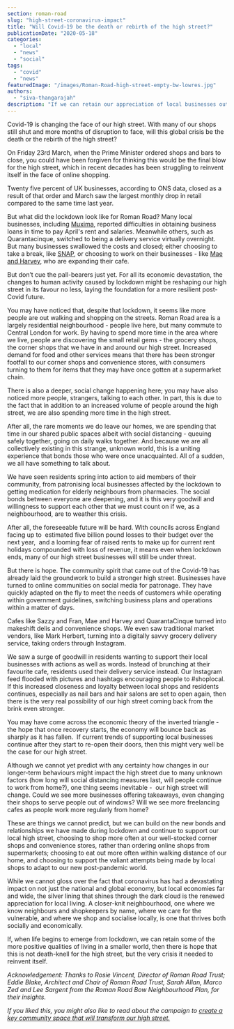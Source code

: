 ```yaml
---
section: roman-road
slug: "high-street-coronavirus-impact"
title: "Will Covid-19 be the death or rebirth of the high street?"
publicationDate: "2020-05-18"
categories: 
  - "local"
  - "news"
  - "social"
tags: 
  - "covid"
  - "news"
featuredImage: "/images/Roman-Road-high-street-empty-bw-lowres.jpg"
authors: 
  - "siva-thangarajah"
description: "If we can retain our appreciation of local businesses out of goodwill and loyalty, and a newfound appreciation of our high street as an important part of our community, then we can hold on to hope."
---
```


Covid-19 is changing the face of our high street. With many of our shops still shut and more months of disruption to face, will this global crisis be the death or the rebirth of the high street? 

On Friday 23rd March, when the Prime Minister ordered shops and bars to close, you could have been forgiven for thinking this would be the final blow for the high street, which in recent decades has been struggling to reinvent itself in the face of online shopping. 

Twenty five percent of UK businesses, according to ONS data, closed as a result of that order and March saw the largest monthly drop in retail compared to the same time last year. 

But what did the lockdown look like for Roman Road? Many local businesses, including [Muxima](https://romanroadlondon.com/muxima-arts-cafe-music-venue/), reported difficulties in obtaining business loans in time to pay April's rent and salaries. Meanwhile others, such as Quarantacinque, switched to being a delivery service virtually overnight. But many businesses swallowed the costs and closed; either choosing to take a break, like [SNAP](https://romanroadlondon.com/helen-fisher-snap-store-interview/), or choosing to work on their businesses - like [Mae and Harvey](https://romanroadlondon.com/mae-and-harvey-cafe/), who are expanding their cafe. 

But don’t cue the pall-bearers just yet. For all its economic devastation, the changes to human activity caused by lockdown might be reshaping our high street in its favour no less, laying the foundation for a more resilient post-Covid future.  

You may have noticed that, despite that lockdown, it seems like more people are out walking and shopping on the streets. Roman Road area is a largely residential neighbourhood - people live here, but many commute to Central London for work. By having to spend more time in the area where we live, people are discovering the small retail gems - the grocery shops, the corner shops that we have in and around our high street. Increased demand for food and other services means that there has been stronger footfall to our corner shops and convenience stores, with consumers turning to them for items that they may have once gotten at a supermarket chain. 

There is also a deeper, social change happening here; you may have also noticed more people, strangers, talking to each other. In part, this is due to the fact that in addition to an increased volume of people around the high street, we are also spending more time in the high street.

After all, the rare moments we do leave our homes, we are spending that time in our shared public spaces albeit with social distancing - queuing safely together, going on daily walks together. And because we are all collectively existing in this strange, unknown world, this is a uniting experience that bonds those who were once unacquainted. All of a sudden, we all have something to talk about. 

We have seen residents spring into action to aid members of their community, from patronising local businesses affected by the lockdown to getting medication for elderly neighbours from pharmacies. The social bonds between everyone are deepening, and it is this very goodwill and willingness to support each other that we must count on if we, as a neighbourhood, are to weather this crisis.

After all, the foreseeable future will be hard. With councils across England facing up to  estimated five billion pound losses to their budget over the next year,  and a looming fear of raised rents to make up for current rent holidays compounded with loss of revenue, it means even when lockdown ends, many of our high street businesses will still be under threat. 

But there is hope. The community spirit that came out of the Covid-19 has already laid the groundwork to build a stronger high street. Businesses have turned to online communities on social media for patronage. They have quickly adapted on the fly to meet the needs of customers while operating within government guidelines, switching business plans and operations within a matter of days. 

Cafes like Sazzy and Fran, Mae and Harvey and QuarantaCinque turned into makeshift delis and convenience shops. We even saw traditional market vendors, like Mark Herbert, turning into a digitally savvy grocery delivery service, taking orders through Instagram. 

We saw a surge of goodwill in residents wanting to support their local businesses with actions as well as words. Instead of brunching at their favourite cafe, residents used their delivery service instead. Our Instagram feed flooded with pictures and hashtags encouraging people to #shoplocal. If this increased closeness and loyalty between local shops and residents continues, especially as nail bars and hair salons are set to open again, then there is the very real possibility of our high street coming back from the brink even stronger. 

You may have come across the economic theory of the inverted triangle - the hope that once recovery starts, the economy will bounce back as sharply as it has fallen.  If current trends of supporting local businesses continue after they start to re-open their doors, then this might very well be the case for our high street. 

Although we cannot yet predict with any certainty how changes in our longer-term behaviours might impact the high street due to many unknown factors (how long will social distancing measures last, will people continue to work from home?), one thing seems inevitable -  our high street will change. Could we see more businesses offering takeaways, even changing their shops to serve people out of windows? Will we see more freelancing cafes as people work more regularly from home? 

These are things we cannot predict, but we can build on the new bonds and relationships we have made during lockdown and continue to support our local high street, choosing to shop more often at our well-stocked corner shops and convenience stores, rather than ordering online shops from supermarkets; choosing to eat out more often within walking distance of our home, and choosing to support the valiant attempts being made by local shops to adapt to our new post-pandemic world. 

While we cannot gloss over the fact that coronavirus has had a devastating impact on not just the national and global economy, but local economies far and wide, the silver lining that shines through the dark cloud is the renewed appreciation for local living. A closer-knit neighbourhood, one where we know neighbours and shopkeepers by name, where we care for the vulnerable, and where we shop and socialise locally, is one that thrives both socially and economically.

If, when life begins to emerge from lockdown, we can retain some of the more positive qualities of living in a smaller world, then there is hope that this is not death-knell for the high street, but the very crisis it needed to reinvent itself.

_Acknowledgement:_ _Thanks to Rosie Vincent, Director of Roman Road Trust; Eddie Blake, Architect and Chair of Roman Road Trust, Sarah Allan,_ _Marco Zed_ _and Lee Sargent_ _from the Roman Road Bow Neighbourhood Plan, for their insights._ 

_If you liked this, you might also like to read about the campaign to_ [_create a key community space that will transform our high street._](https://romanroadlondon.com/common-room-crowdfund-london-mayor-pledge/)
